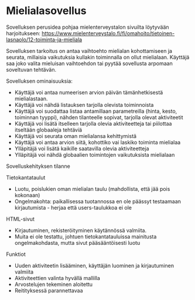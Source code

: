 # Mielialasovellus

Sovelluksen perusidea pohjaa mielenterveystalon sivuilta löytyvään harjoitukseen: https://www.mielenterveystalo.fi/fi/omahoito/tietoinen-lasnaolo/12-toiminta-ja-mieliala

Sovelluksen tarkoitus on antaa vaihtoehto mielialan kohottamiseen ja seurata, millaisia vaikutuksia kullakin toiminnalla on ollut mielialaan. Käyttäjä saa joko valita mieluisan vaihtoehdon tai pyytää sovellusta arpomaan soveltuvan tehtävän. 

Sovelluksen ominaisuuksia: 
- Käyttäjä voi antaa numeerisen arvion päivän tämänhetkisestä mielialastaan. 
- Käyttäjä voi nähdä listauksen tarjolla olevista toiminnoista
- Käyttäjä voi suodattaa listaa antamillaan parametreilla (hinta, kesto, toiminnan tyyppi), nähden tilanteelle sopivat, tarjolla olevat aktiviteetit
- Käyttäjä voi lisätä itselleen tarjolla olevia aktiviteetteja tai piilottaa itseltään globaaleja tehtäviä
- Käyttäjä voi seurata oman mielialansa kehittymistä
- Käyttäjä voi antaa arvion siitä, kohottiko vai laskiko toiminta mielialaa
- Ylläpitäjä voi lisätä kaikille saatavilla olevia aktiviteetteja
- Ylläpitäjä voi nähdä globaalien toimintojen vaikutuksista mielialaan

Sovelluskehityksen tilanne

Tietokantataulut
- Luotu, poislukien oman mielialan taulu (mahdollista, että jää pois kokonaan)
- Ongelmakohta: paikallisessa tuotannossa en ole päässyt testaamaan kirjautumista - herjaa että users-taulukkoa ei ole

HTML-sivut
- Kirjautuminen, rekisteröityminen käytännössä valmiita. 
- Muita ei ole testattu, johtuen tietokantatauluissa mainitusta ongelmakohdasta, mutta sivut pääsääntöisesti luotu

Funktiot
- Uuden aktiviteetin lisääminen, käyttäjän luominen ja kirjautuminen valmiita
- Aktiviteettien valinta hyvällä mallilla
- Arvostelujen tekeminen aloitettu
- Reitityksessä parannettavaa
